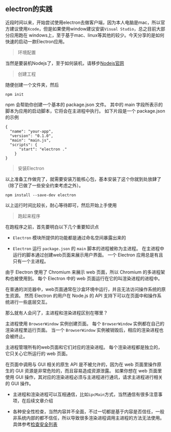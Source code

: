 electron的实践
---

近段时间以来，开始尝试使用electron去做客户端，因为本人电脑是mac，所以官方建议使用`Xcode`，但是如果使用window建议安装`Visual Studio`，总之目前大部分应用跑在
windows上，至于基于mac、linux等其他的较少。今天分享的是如何快速的启动一款Electron应用。

> 环境配置

当然是要装机Nodejs了，至于如何装机，请移步[Nodejs官网](https://nodejs.org/en/)

> 创建工程

随便创建一个文件夹，然后

```text
npm init
```

npm 会帮助你创建一个基本的 package.json 文件。 其中的 main 字段所表示的脚本为应用的启动脚本，它将会在主进程中执行。 如下片段是一个 package.json 的示例

```text
{
  "name": "your-app",
  "version": "0.1.0",
  "main": "main.js",
  "scripts": {
      "start": "electron ."
    }
}
```

> 安装Electron

以上准备工作做完了，就需要安装万能核心包，基本安装了这个你就到处放肆了（除了已做了一些安全约束考虑之外）。

```text
npm install --save-dev electron
```

以上运行时间比较长，耐心等待即可，然后开始上手使用

> 跑起来程序

在跑程序之前，首先要明白以下几个重要知识点

+ `Electron` 模块所提供的功能都是通过命名空间暴露出来的

+ `Electron` 运行 `package.json` 的 `main` 脚本的进程被称为主进程。 在主进程中运行的脚本通过创建web页面来展示用户界面。 一个 Electron 应用总是有且只有一个主进程。

 由于 Electron 使用了 Chromium 来展示 web 页面，所以 Chromium 的多进程架构也被使用到。 每个 Electron 中的 web 页面运行在它的叫渲染进程的进程中。
 
 在普通的浏览器中，web页面通常在沙盒环境中运行，并且无法访问操作系统的原生资源。 然而 Electron 的用户在 Node.js 的 API 支持下可以在页面中和操作系统进行一些底层交互。
 
 那么就有人会问了，主进程和渲染进程区别在哪里？
 
 主进程使用 `BrowserWindow` 实例创建页面。 每个 `BrowserWindow` 实例都在自己的渲染进程里运行页面。 当一个 `BrowserWindow` 实例被销毁后，相应的渲染进程也会被终止。
 
 主进程管理所有的web页面和它们对应的渲染进程。 每个渲染进程都是独立的，它只关心它所运行的 web 页面。
 
 在页面中调用与 GUI 相关的原生 API 是不被允许的，因为在 web 页面里操作原生的 GUI 资源是非常危险的，而且容易造成资源泄露。 如果你想在 web 页面里使用 GUI 操作，其对应的渲染进程必须与主进程进行通讯，请求主进程进行相关的 GUI 操作。
 
+ 主进程和渲染进程可以互相通信，比如`ipcMain`方式，当然通信有很多注意事项，在后续文章介绍

+ 各种安全性检查，当然内容并不全面，不过一切都是基于内容是否信任，一般非系统内部的都不信任，所以导致很多渲染进程调用主进程的方法无法使用。具体参考[检查安全列表](https://www.electronjs.org/docs/tutorial/security#checklist-security-recommendations)

